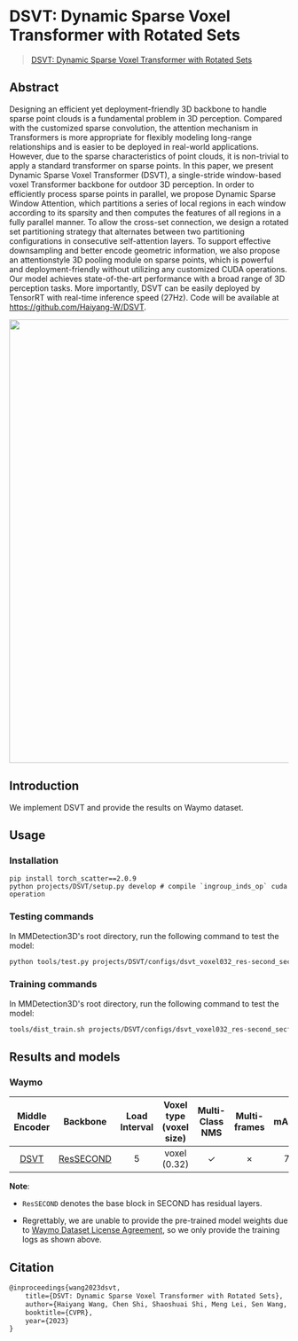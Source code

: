# DSVT: Dynamic Sparse Voxel Transformer with Rotated Sets

> [DSVT: Dynamic Sparse Voxel Transformer with Rotated Sets](https://arxiv.org/abs/2301.06051)

<!-- [ALGORITHM] -->

## Abstract

Designing an efficient yet deployment-friendly 3D backbone to handle sparse point clouds is a fundamental problem
in 3D perception. Compared with the customized sparse
convolution, the attention mechanism in Transformers is
more appropriate for flexibly modeling long-range relationships and is easier to be deployed in real-world applications.
However, due to the sparse characteristics of point clouds,
it is non-trivial to apply a standard transformer on sparse
points. In this paper, we present Dynamic Sparse Voxel
Transformer (DSVT), a single-stride window-based voxel
Transformer backbone for outdoor 3D perception. In order
to efficiently process sparse points in parallel, we propose
Dynamic Sparse Window Attention, which partitions a series
of local regions in each window according to its sparsity
and then computes the features of all regions in a fully parallel manner. To allow the cross-set connection, we design
a rotated set partitioning strategy that alternates between
two partitioning configurations in consecutive self-attention
layers. To support effective downsampling and better encode geometric information, we also propose an attentionstyle 3D pooling module on sparse points, which is powerful
and deployment-friendly without utilizing any customized
CUDA operations. Our model achieves state-of-the-art performance with a broad range of 3D perception tasks. More
importantly, DSVT can be easily deployed by TensorRT with
real-time inference speed (27Hz). Code will be available at
https://github.com/Haiyang-W/DSVT.

<div align=center>
<img src="https://github-production-user-asset-6210df.s3.amazonaws.com/34888372/245692705-e61be20c-2a7d-4ab9-85e3-b36f662c1bdf.png" width="800"/>
</div>

## Introduction

We implement DSVT and provide the results on Waymo dataset.

## Usage

<!-- For a typical model, this section should contain the commands for training and testing. You are also suggested to dump your environment specification to env.yml by `conda env export > env.yml`. -->

### Installation

```shell
pip install torch_scatter==2.0.9
python projects/DSVT/setup.py develop # compile `ingroup_inds_op` cuda operation
```

### Testing commands

In MMDetection3D's root directory, run the following command to test the model:

```bash
python tools/test.py projects/DSVT/configs/dsvt_voxel032_res-second_secfpn_8xb1-cyclic-12e_waymoD5-3d-3class.py ${CHECKPOINT_PATH}
```

### Training commands

In MMDetection3D's root directory, run the following command to test the model:

```bash
tools/dist_train.sh projects/DSVT/configs/dsvt_voxel032_res-second_secfpn_8xb1-cyclic-12e_waymoD5-3d-3class.py 8 --sync_bn torch
```

## Results and models

### Waymo

|                                     Middle Encoder                                     |                                          Backbone                                           | Load Interval | Voxel type (voxel size) | Multi-Class NMS | Multi-frames | mAP@L1 | mAPH@L1 | mAP@L2 | **mAPH@L2** |                                                                           Download                                                                           |
| :------------------------------------------------------------------------------------: | :-----------------------------------------------------------------------------------------: | :-----------: | :---------------------: | :-------------: | :----------: | :----: | :-----: | :----: | :---------: | :----------------------------------------------------------------------------------------------------------------------------------------------------------: |
| [DSVT](./configs/dsvt_voxel032_res-second_secfpn_8xb1-cyclic-12e_waymoD5-3d-3class.py) | [ResSECOND](./configs/dsvt_voxel032_res-second_secfpn_8xb1-cyclic-12e_waymoD5-3d-3class.py) |       5       |      voxel (0.32)       |        ✓        |      ×       |  75.5  |  72.4   |  69.2  |    66.3     | [log](https://download.openmmlab.com/mmdetection3d/v1.1.0_models/dsvt/dsvt_voxel032_res-second_secfpn_8xb1-cyclic-12e_waymoD5-3d-3class_20230917_102130.log) |

**Note**:

- `ResSECOND` denotes the base block in SECOND has residual layers.

- Regrettably, we are unable to provide the pre-trained model weights due to [Waymo Dataset License Agreement](https://waymo.com/open/terms/), so we only provide the training logs as shown above.

## Citation

```latex
@inproceedings{wang2023dsvt,
    title={DSVT: Dynamic Sparse Voxel Transformer with Rotated Sets},
    author={Haiyang Wang, Chen Shi, Shaoshuai Shi, Meng Lei, Sen Wang, Di He, Bernt Schiele and Liwei Wang},
    booktitle={CVPR},
    year={2023}
}
```
